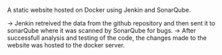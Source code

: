A static website hosted on Docker using Jenkin and SonarQube.

-> Jenkin retreived the data from the github repository and then sent it to sonarQube where it was scanned by SonarQube for bugs. 
-> After successfull analysis and testing of the code, the changes made to the website was hosted to the docker server.

